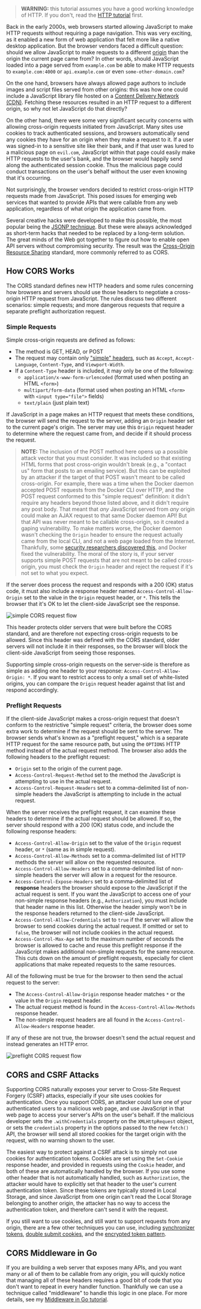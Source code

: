 > **WARNING:** this tutorial assumes you have a good working knowledge of HTTP. If you don't, read the [HTTP tutorial](../http/) first.

Back in the early 2000s, web browsers started allowing JavaScript to make HTTP requests without requiring a page navigation. This was very exciting, as it enabled a new form of web application that felt more like a native desktop application. But the browser vendors faced a difficult question: should we allow JavaScript to make requests to a different [origin](../http/#secorigin) than the origin the current page came from? In other words, should JavaScript loaded into a page served from `example.com` be able to make HTTP requests to `example.com:4000` or `api.example.com` or even `some-other-domain.com`?

On the one hand, browsers have always allowed page authors to include images and script files served from other origins: this was how one could include a JavaScript library file hosted on a [Content Delivery Network (CDN)](https://en.wikipedia.org/wiki/Content_delivery_network). Fetching these resources resulted in an HTTP request to a different origin, so why not let JavaScript do that directly?

On the other hand, there were some very significant security concerns with allowing cross-origin requests initiated from JavaScript. Many sites use cookies to track authenticated sessions, and browsers automatically send any cookies they have for an origin when they make a request to it. If a user was signed-in to a sensitive site like their bank, and if that user was lured to a malicious page on `evil.com`, JavaScript within that page could easily make HTTP requests to the user's bank, and the browser would happily send along the authenticated session cookie. Thus the malicious page could conduct transactions on the user's behalf without the user even knowing that it's occurring.

Not surprisingly, the browser vendors decided to restrict cross-origin HTTP requests made from JavaScript. This posed issues for emerging web services that wanted to provide APIs that were callable from any web application, regardless of what origin the application came from.

Several creative hacks were developed to make this possible, the most popular being the [JSONP technique](https://en.wikipedia.org/wiki/JSONP). But these were always acknowledged as short-term hacks that needed to be replaced by a long-term solution. The great minds of the Web got together to figure out how to enable open API servers without compromising security. The result was the [Cross-Origin Resource Sharing](https://www.w3.org/TR/cors/) standard, more commonly referred to as CORS.

## How CORS Works

The CORS standard defines new HTTP headers and some rules concerning how browsers and servers should use those headers to negotiate a cross-origin HTTP request from JavaScript. The rules discuss two different scenarios: simple requests; and more dangerous requests that require a separate preflight authorization request.

### Simple Requests

Simple cross-origin requests are defined as follows:

- The method is GET, HEAD, or POST
- The request may contain only ["simple" headers](https://www.w3.org/TR/cors/#terminology), such as `Accept`, `Accept-Language`, `Content-Type`, and `Viewport-Width`.
- If a `Content-Type` header is included, it may only be one of the following:
	- `application/x-www-form-urlencoded` (format used when posting an HTML `<form>`)
	- `multipart/form-data` (format used when posting an HTML `<form>` with `<input type="file">` fields)
	- `text/plain` (just plain text)

If JavaScript in a page makes an HTTP request that meets these conditions, the browser will send the request to the server, adding an `Origin` header set to the current page's origin. The server may use this `Origin` request header to determine where the request came from, and decide if it should process the request.

> **NOTE:** The inclusion of the POST method here opens up a possible attack vector that you must consider. It was included so that existing HTML forms that post cross-origin wouldn't break (e.g., a "contact us" form that posts to an emailing service). But this can be exploited by an attacker if the target of that POST wasn't meant to be called cross-origin. For example, there was a time when the Docker daemon accepted POST requests from the Docker CLI over HTTP, and the POST request conformed to this "simple request" definition: it didn't require any headers beyond those listed above, and it didn't require any post body. That meant that _any_ JavaScript served from _any_ origin could make an AJAX request to that same Docker daemon API! But that API was never meant to be callable cross-origin, so it created a gaping vulnerability. To make matters worse, the Docker daemon wasn't checking the `Origin` header to ensure the request actually came from the local CLI, and not a web page loaded from the Internet. Thankfully, some [security researchers discovered this](https://www.blackhat.com/docs/us-17/thursday/us-17-Cherny-Well-That-Escalated-Quickly-How-Abusing-The-Docker-API-Led-To-Remote-Code-Execution-Same-Origin-Bypass-And-Persistence_wp.pdf), and Docker fixed the vulnerability. The moral of the story is, if your server supports simple POST requests that are not meant to be called cross-origin, you must check the `Origin` header and reject the request if it's not set to what you expect.

If the server does process the request and responds with a 200 (OK) status code, it must also include a response header named `Access-Control-Allow-Origin` set to the value in the `Origin` request header, or `*`. This tells the browser that it's OK to let the client-side JavaScript see the response.

![simple CORS request flow](img/cors-simple.png)

This header protects older servers that were built before the CORS standard, and are therefore not expecting cross-origin requests to be allowed. Since this header was defined with the CORS standard, older servers will not include it in their responses, so the browser will block the client-side JavaScript from seeing those responses.

Supporting simple cross-origin requests on the server-side is therefore as simple as adding one header to your response: `Access-Control-Allow-Origin: *`. If you want to restrict access to only a small set of white-listed origins, you can compare the `Origin` request header against that list and respond accordingly.

### Preflight Requests

If the client-side JavaScript makes a cross-origin request that doesn't conform to the restrictive "simple request" criteria, the browser does some extra work to determine if the request should be sent to the server. The browser sends what's known as a "preflight request," which is a separate HTTP request for the same resource path, but using the `OPTIONS` HTTP method instead of the actual request method. The browser also adds the following headers to the preflight request:

- `Origin` set to the origin of the current page.
- `Access-Control-Request-Method` set to the method the JavaScript is attempting to use in the actual request.
- `Access-Control-Request-Headers` set to a comma-delimited list of non-simple headers the JavaScript is attempting to include in the actual request.

When the server receives the preflight request, it can examine these headers to determine if the actual request should be allowed. If so, the server should respond with a 200 (OK) status code, and include the following response headers:

- `Access-Control-Allow-Origin` set to the value of the `Origin` request header, or `*` (same as in simple request).
- `Access-Control-Allow-Methods` set to a comma-delimited list of HTTP methods the server will allow on the requested resource.
- `Access-Control-Allow-Headers` set to a comma-delimited list of non-simple headers the server will allow in a request for the resource.
- `Access-Control-Expose-Headers` set to a comma-delimited list of **response** headers the browser should expose to the JavaScript if the actual request is sent. If you want the JavaScript to access one of your non-simple response headers (e.g., `Authorization`), you must include that header name in this list. Otherwise the header simply won't be in the response headers returned to the client-side JavaScript.
- `Access-Control-Allow-Credentials` set to `true` if the server will allow the browser to send cookies during the actual request. If omitted or set to `false`, the browser will not include cookies in the actual request.
- `Access-Control-Max-Age` set to the maximum number of seconds the browser is allowed to cache and reuse this preflight response if the JavaScript makes additional non-simple requests for the same resource. This cuts down on the amount of preflight requests, especially for client applications that make repeated requests to the same resources.

All of the following must be true for the browser to then send the actual request to the server:

- The `Access-Control-Allow-Origin` response header matches `*` or the value in the `Origin` request header.
- The actual request method is found in the `Access-Control-Allow-Methods` response header.
- The non-simple request headers are all found in the `Access-Control-Allow-Headers` response header.

If any of these are not true, the browser doesn't send the actual request and instead generates an HTTP error.

![preflight CORS request flow](img/cors-preflight.png)

## CORS and CSRF Attacks

Supporting CORS naturally exposes your server to Cross-Site Request Forgery (CSRF) attacks, especially if your site uses cookies for authentication. Once you support CORS, an attacker could lure one of your authenticated users to a malicious web page, and use JavaScript in that web page to access your server's APIs on the user's behalf. If the malicious developer sets the `.withCredentials` property on the `XMLHttpRequest` object, or sets the `credentials` property in the options passed to the new `fetch()` API, the browser will send all stored cookies for the target origin with the request, with no warning shown to the user.

The easiest way to protect against a CSRF attack is to simply not use cookies for authentication tokens. Cookies are set using the `Set-Cookie` response header, and provided in requests using the `Cookie` header, and both of these are automatically handled by the browser. If you use some other header that is not automatically handled, such as `Authorization`, the attacker would have to explicitly set that header to the user's current authentication token. Since these tokens are typically stored in Local Storage, and since JavaScript from one origin can't read the Local Storage belonging to another origin, the attacker has no way to access the authentication token, and therefore can't send it with the request.

If you still want to use cookies, and still want to support requests from any origin, there are a few other techniques you can use, including [synchronizer tokens](https://www.owasp.org/index.php/Cross-Site_Request_Forgery_%28CSRF%29_Prevention_Cheat_Sheet#Synchronizer_.28CSRF.29_Tokens), [double submit cookies](https://www.owasp.org/index.php/Cross-Site_Request_Forgery_%28CSRF%29_Prevention_Cheat_Sheet#Double_Submit_Cookie), and the [encrypted token pattern](https://www.owasp.org/index.php/Cross-Site_Request_Forgery_%28CSRF%29_Prevention_Cheat_Sheet#Encrypted_Token_Pattern). 

## CORS Middleware in Go

If you are building a web server that exposes many APIs, and you want many or all of them to be callable from any origin, you will quickly notice that managing all of these headers requires a good bit of code that you don't want to repeat in every handler function. Thankfully we can use a technique called "middleware" to handle this logic in one place. For more details, see my [Middleware in Go tutorial](../gomiddleware).

